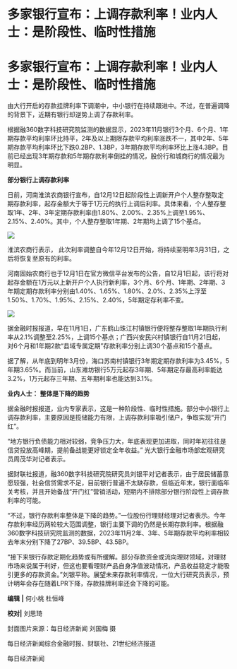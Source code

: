 # 多家银行宣布：上调存款利率！业内人士：是阶段性、临时性措施

# 多家银行宣布：上调存款利率！业内人士：是阶段性、临时性措施

由大行开启的存款挂牌利率下调潮中，中小银行在持续跟进中。不过，在普遍调降的背景下，近期有银行却逆势上调了存款利率。

根据融360数字科技研究院监测的数据显示，2023年11月银行3个月、6个月、1年期存款平均利率环比持平，2年及以上期限存款平均利率涨跌不一，其中2年、5年期存款平均利率环比下跌0.2BP、1.3BP，3年期存款平均利率环比上涨4.3BP。目前已经出现3年期存款和5年期存款利率倒挂的情况，股份行和城商行的情况最为明显。

**部分银行上调存款利率**

日前，河南淮滨农商银行宣布，自12月12日起阶段性上调新开户个人整存整取定期存款利率，起存金额大于等于1万元的执行上调后利率。具体来看，个人整存整取1年、2年、3年定期存款利率由1.80%、2.00%、2.35%上调至1.95%、2.15%、2.40%。其中，个人整存整取1年期、2年期均上调了15个基点。

![](https://inews.gtimg.com/om_bt/OxvjL8cm1EICsoZH2vFg_suHG1uPwsA00xM5x-VO8XGBsAA/1000)

淮滨农商行表示， 此次利率调整自今年12月12日开始，将持续至明年3月31日，之后将恢复至原有的利率。

河南固始农商行也于12月1日在官方微信平台发布的公告，自12月1日起，该行将对起存金额在1万元以上新开户个人执行新利率，3个月、6个月、1年期、2年期、3年期定期存款利率分别由1.40%、1.65%、1.80%、2.0%、2.35%上浮至1.50%、1.70%、1.95%、2.15%、2.40%，5年期定存利率不变。

![](https://inews.gtimg.com/om_bt/Oo2ltmfoAReARsmBh33-hH5k4iRe1_dVlU3EMKoHAEuX0AA/1000)

据金融时报报道，早在11月1日，广东鹤山珠江村镇银行便将整存整取1年期执行利率从2.1%调整至2.25%，上调15个基点；广西兴安民兴村镇银行自11月21日起，对6个月和1年期2款“县域专属定期”存款利率分别上调30个基点和15个基点。

据了解，从年底到明年3月份，海口苏南村镇银行3年期定期存款利率为3.45%，5年期3.65%。而当前，山东潍坊银行5万元起存3年期、5年期定存最高利率能达3.2%，1万元起存三年期、五年期利率也能达到3.1%。

**业内人士：** **整体是下降的趋势**

据金融时报报道，业内专家表示，这是一种阶段性、临时性措施。部分中小银行上调存款利率，主要原因是揽储能力有限，上调存款利率吸引储户，争取实现“开门红”。

“地方银行负债能力相对较弱，竞争压力大，年底表现更加进取，同时年初往往是信贷投放高峰期，提前备战能更好锁定全年收益。”
光大银行金融市场部宏观研究员周茂华对记者表示。

据财联社报道，融360数字科技研究院研究员刘银平对记者表示，由于居民储蓄意愿较强，社会信贷需求不足，目前银行普遍不太缺存款，但临近年末，银行面临年关考核，并且开始备战“开门红”营销活动，短期内不排除部分银行阶段性上调存款利率的可能。

“不过，银行存款利率整体是下降的趋势。”一位股份行理财经理对记者表示。今年存款利率经历两轮较大范围调整，银行主要下调的仍然是长期存款利率。根据融360数字科技研究院监测的数据，2023年11月2年、3年、5年期存款平均利率相较去年末分别下降了27BP、39.5BP、43.5BP。

“接下来银行存款定期化趋势或有所缓解。部分存款资金或流向理财领域，对理财市场来说属于利好，但这也要看理财产品自身净值波动情况，产品收益稳定才能吸引更多的存款资金。”刘银平称。展望未来存款利率情况，一位大行研究员表示，预计明年会存在随着LPR下降，存款挂牌利率还会下降的可能。

**编辑** **|** 何小桃 杜恒峰

**校对|** 刘思琦

封面图片来源：每日经济新闻 刘国梅 摄

每日经济新闻综合金融时报、财联社、21世纪经济报道

每日经济新闻

